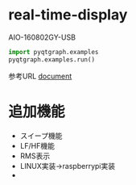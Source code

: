 # real-time-display
AIO-160802GY-USB
```python
import pyqtgraph.examples
pyqtgraph.examples.run()
```

参考URL
[document](https://help.contec.com/pc-helper/api-tool-wdm/jp/APITOOL.htm)


# 追加機能
- スイープ機能
- LF/HF機能
- RMS表示
- LINUX実装->raspberrypi実装
- 